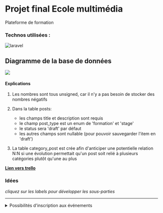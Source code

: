 # Projet final Ecole multimédia

Plateforme de formation



### Technos utilisées :

![laravel](https://cdn4.iconfinder.com/data/icons/logos-3/256/laravel-128.png)

## Diagramme de la base de données


<img src="https://trello-attachments.s3.amazonaws.com/5b7b381dd66faa8edd7b5337/5b7b381e20ab3b86a30d8d0f/1fa57bf968ab4dff57abb8d829b9830e/diag.png"/>


#### Explications

1. Les nombres sont tous unsigned, car il n'y a pas besoin de stocker des nombres négatifs
2. Dans la table posts:  
   * les champs title et description sont requis
   * le champ post_type est un enum de 'formation' et 'stage'
   * le status sera 'draft' par défaut
   * les autres champs sont nullable (pour pouvoir sauvegarder l'item en 'draft')
   
  3. La table category_post est crée afin d'anticiper une potentielle relation N:N si une évolution permettait qu'un post soit relié à plusieurs catégories plutôt qu'une au plus





__[Lien vers trello](https://trello.com/b/Y3skTOlH/scrumboard-projet-final-lem)__



<h3>Idées</h3>

_cliquez sur les labels pour développer les sous-parties_


---

<details> 
  <summary>Possibilités d'inscription aux événements</summary>
  <h2>Diagramme de la base de données</h2>
  <img src="https://trello-attachments.s3.amazonaws.com/5b7b381dd66faa8edd7b5337/5b7bdced3816d5309b5d5b05/8abc95d4d3c8e619691256c7c93b2846/diag_fork.png" />
  <h4>Explications</h4>
  <ol>
    <li>Création de la table subscriptions pour stocker les emails de façon unique</li>
    <li>Création de la table de liaison post_subscription pour stocker les inscriptions aux événements le couple post_id subscription_id étant unique</li>
    <li>Ajout du champ subscriptions dans la table posts pour compter le nombre d'inscrits
  </ol>
</details>